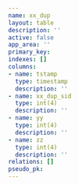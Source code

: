 ```yaml
---
name: xx_dup
layout: table
description: ''
active: false
app_area: ''
primary_key: 
indexes: []
columns:
- name: tstamp
  type: timestamp
  description: ''
- name: xx_dup_sid
  type: int(4)
  description: ''
- name: yy
  type: int(4)
  description: ''
- name: zz
  type: int(4)
  description: ''
relations: []
pseudo_pk: 
---
```


